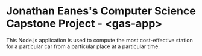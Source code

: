 # Jonathan Eanes's Computer Science Capstone Project - \<gas-app\>

This Node.js application is used to compute the most cost-effective station for a particular car from a particular place at a particular time.